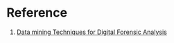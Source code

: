 # Reference

1. [Data mining Techniques for Digital Forensic Analysis](https://svv-research-data.s3.ap-south-1.amazonaws.com/160129-Paper%2010_Data%20Mining%20Techniques.pdf)

